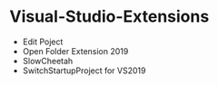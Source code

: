# Visual-Studio-Extensions

- Edit Poject
- Open Folder Extension 2019
- SlowCheetah
- SwitchStartupProject for VS2019
